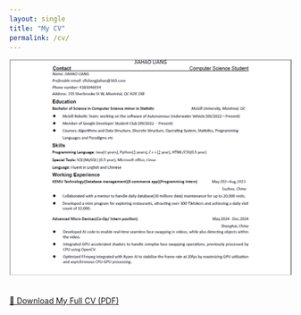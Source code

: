 ```yaml
---
layout: single
title: "My CV"
permalink: /cv/
---
```


<img src="/images/cv1.png" alt="Jiahao Liang CV" style="max-width: 100%; border: 1px solid #ccc; margin-bottom: 20px;">

<p><a href="/files/JIAHAO LIANG(E).pdf" class="btn btn--info" download>📄 Download My Full CV (PDF)</a></p>
